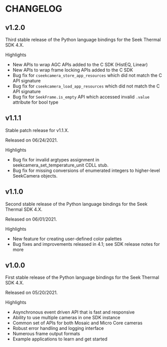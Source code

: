 # CHANGELOG

## v1.2.0

Third stable release of the Python language bindings for the Seek Thermal SDK 4.X.

Highlights
* New APIs to wrap AGC APIs added to the C SDK (HistEQ, Linear)
* New APIs to wrap frame locking APIs added to the C SDK
* Bug fix for `cseekcamera_store_app_resources` which did not match the C API signature
* Bug fix for `cseekcamera_load_app_resources` which did not match the C API signature
* Bug fix for `SeekFrame.is_empty` API which accessed invalid `.value` attribute for bool type

## v1.1.1

Stable patch release for v1.1.X.

Released on 06/24/2021.

Highlights
* Bug fix for invalid argtypes assignment in seekcamera_set_temperature_unit CDLL stub.
* Bug fix for missing conversions of enumerated integers to higher-level SeekCamera objects.

## v1.1.0

Second stable release of the Python language bindings for the Seek Thermal SDK 4.X.

Released on 06/01/2021.

Highlights
* New feature for creating user-defined color palettes
* Bug fixes and improvements released in 4.1; see SDK release notes for more

## v1.0.0

First stable release of the Python language bindings for the Seek Thermal SDK 4.X.

Released on 05/20/2021.

Highlights
* Asynchronous event driven API that is fast and responsive
* Ability to use multiple cameras in one SDK instance
* Common set of APIs for both Mosaic and Micro Core cameras
* Robust error handling and logging interface
* Numerous frame output formats
* Example applications to learn and get started
